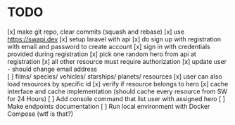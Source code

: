 # TODO

[x] make git repo, clear commits (squash and rebase)
[x] use https://swapi.dev 
[x] setup laravel with api
[x] do sign up with registration with email and password to create account
[x] sign in with credentials provided during registration
[x] pick one random hero from api at registration
[x] all other resource must require authorization
[x] update user - should change email address   
[ ] films/ species/ vehicles/ starships/ planets/ resources
[x] user can also load resources by specific id 
[x] verify if resource belongs to hero
[x] cache interface and cache implementation (should cache every resource from SW for 24 Hours)
[ ] Add console command that list user with assigned hero
[ ] Make endpoints documentation 
[ ] Run local environment with Docker Compose (wtf is that?)
